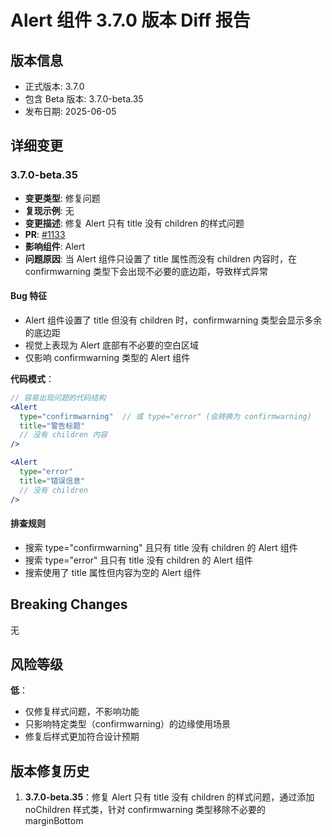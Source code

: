 # Alert 组件 3.7.0 版本 Diff 报告

## 版本信息
- 正式版本: 3.7.0
- 包含 Beta 版本: 3.7.0-beta.35
- 发布日期: 2025-06-05

## 详细变更

### 3.7.0-beta.35
- **变更类型**: 修复问题
- **复现示例**: 无
- **变更描述**: 修复 Alert 只有 title 没有 children 的样式问题
- **PR**: [#1133](https://github.com/sheinsight/shineout-next/pull/1133)
- **影响组件**: Alert
- **问题原因**: 当 Alert 组件只设置了 title 属性而没有 children 内容时，在 confirmwarning 类型下会出现不必要的底边距，导致样式异常

#### Bug 特征
- Alert 组件设置了 title 但没有 children 时，confirmwarning 类型会显示多余的底边距
- 视觉上表现为 Alert 底部有不必要的空白区域
- 仅影响 confirmwarning 类型的 Alert 组件

**代码模式**：
```jsx
// 容易出现问题的代码结构
<Alert
  type="confirmwarning"  // 或 type="error" (会转换为 confirmwarning)
  title="警告标题"
  // 没有 children 内容
/>

<Alert
  type="error"
  title="错误信息"
  // 没有 children
/>
```

#### 排查规则
- 搜索 type="confirmwarning" 且只有 title 没有 children 的 Alert 组件
- 搜索 type="error" 且只有 title 没有 children 的 Alert 组件
- 搜索使用了 title 属性但内容为空的 Alert 组件

## Breaking Changes

无

## 风险等级

**低**：
- 仅修复样式问题，不影响功能
- 只影响特定类型（confirmwarning）的边缘使用场景
- 修复后样式更加符合设计预期

## 版本修复历史

1. **3.7.0-beta.35**：修复 Alert 只有 title 没有 children 的样式问题，通过添加 noChildren 样式类，针对 confirmwarning 类型移除不必要的 marginBottom